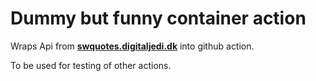 # Dummy but funny container action 

Wraps Api from [**swquotes.digitaljedi.dk**](http://swquotes.digitaljedi.dk/home) into github action.

To be used for testing of other actions.
